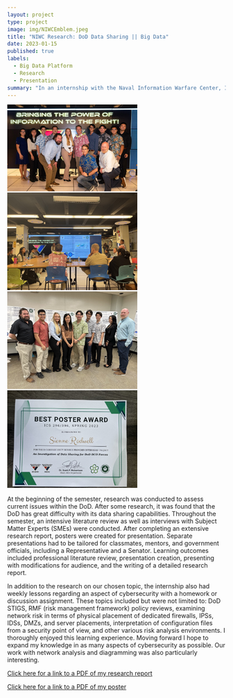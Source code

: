 ```yaml
---
layout: project
type: project
image: img/NIWCEmblem.jpeg
title: "NIWC Research: DoD Data Sharing || Big Data"
date: 2023-01-15
published: true
labels:
  - Big Data Platform
  - Research
  - Presentation
summary: "In an internship with the Naval Information Warfare Center, I conducted a semester of research on the status and future of data sharing across the DoD."
---
```


<div class="text-center p-4">
  <img width="300px" src="../img/groupPicEdCase.jpeg" class="img-thumbnail" >
  <img width="300px" src="../img/mePresenting.jpeg" class="img-thumbnail" >
  <img width="300px" src="../img/groupPicProjectDay.jpeg" class="img-thumbnail" >
   <img width="300px" src="../img/bestPosterAward.jpeg" class="img-thumbnail" >
</div>

At the beginning of the semester, research was conducted to assess current issues within the DoD. After some research, it was found that the DoD has great difficulty with its data sharing capabilities. Throughout the semester, an intensive literature review as well as interviews with Subject Matter Experts (SMEs) were conducted. After completing an extensive research report, posters were created for presentation. Separate presentations had to be tailored for classmates, mentors, and government officials, including a Representative and a Senator. Learning outcomes included professional literature review, presentation creation, presenting with modifications for audience, and the writing of a detailed research report. 

In addition to the research on our chosen topic, the internship also had weekly lessons regarding an aspect of cybersecurity with a homework or discussion assignment. These topics included but were not limited to: DoD STIGS, RMF (risk management framework) policy reviews, examining network risk in terms of physical placement of dedicated firewalls, IPSs, IDSs, DMZs, and server placements, interpretation of configuration files from a security point of view, and other various risk analysis environments. I thoroughly enjoyed this learning experience. Moving forward I hope to expand my knowledge in as many aspects of cybersecurity as possible. Our work with network analysis and diagramming was also particularly interesting. 

[Click here for a link to a PDF of my research report](https://SienneR.github.io/projects/projectStuff/paperPDF.pdf)

[Click here for a link to a PDF of my poster](https://SienneR.github.io/projects/projectStuff/Poster.pdf)

